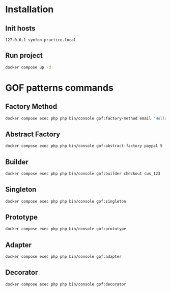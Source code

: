# Installation #
## Init hosts ##
```aiignore
127.0.0.1 symfon-practice.local
```
## Run project ##
```bash
docker compose up -d
```

# GOF patterns commands #
## Factory Method ##
```bash
docker compose exec php php bin/console gof:factory-method email 'Hello GOF!'

```
## Abstract Factory ##
```bash
docker compose exec php php bin/console gof:abstract-factory paypal 5
```
## Builder ##
```bash
docker compose exec php php bin/console gof:builder checkout cus_123
```

## Singleton ##
```bash
docker compose exec php php bin/console gof:singleton
```

## Prototype ##
```bash
docker compose exec php php bin/console gof:prototype
```
## Adapter ##
```bash
docker compose exec php php bin/console gof:adapter
```
## Decorator ##
```bash
docker compose exec php php bin/console gof:decorator
```
